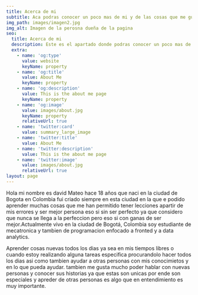 ```yaml
---
title: Acerca de mi 
subtitle: Aca podras conocer un poco mas de mi y de las cosas que me gustan 
img_path: images/imagen2.jpg
img_alt: Imagen de la perosna dueña de la pagina
seo:
  title: Acerca de mi
  description: Este es el apartado donde podras conocer un poco mas de mi 
  extra:
    - name: 'og:type'
      value: website
      keyName: property
    - name: 'og:title'
      value: About Me
      keyName: property
    - name: 'og:description'
      value: This is the about me page
      keyName: property
    - name: 'og:image'
      value: images/about.jpg
      keyName: property
      relativeUrl: true
    - name: 'twitter:card'
      value: summary_large_image
    - name: 'twitter:title'
      value: About Me
    - name: 'twitter:description'
      value: This is the about me page
    - name: 'twitter:image'
      value: images/about.jpg
      relativeUrl: true
layout: page
---
```


Hola mi nombre es david Mateo hace 18 años que naci en la ciudad de Bogota en Colombia fui criado siempre en esta ciudad en la que e podido aprender muchas cosas que me han permitido tener lecciones apartir de mis errores y ser mejor persona eso si sin ser perfecto ya que considero que nunca se llega a la perfeccion pero eso si con ganas de ser mejor.Actualmente vivo en la ciudad de Bogotá, Colombia soy estudiante de mecatronica y tambien de programacion enfocado a fronted y a data analytics.

Aprender cosas nuevas todos los dias ya sea en mis tiempos libres o cuando estoy realizando alguna tareas especifica procurandolo hacer todos los dias asi como tambien ayudar a otras personas con mis conocimietos y en lo que pueda ayudar.
tambien me gusta mucho poder hablar con nuevas personas y conocer sus historias ya que estas son unicas por ende son especiales y apreder de otras personas es algo que en entendimiento es muy importante.


